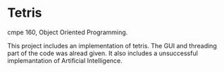 # Tetris
cmpe 160, Object Oriented Programming.

This project includes an implementation of tetris. The GUI and threading part of the code was alread given. It also includes a unsuccessful implemantation of Artificial Intelligence. 
